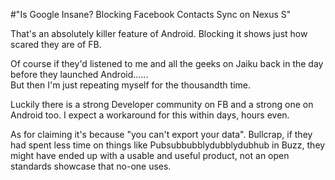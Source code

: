 #"Is Google Insane? Blocking Facebook Contacts Sync on Nexus S"


 That&#39;s an absolutely killer feature of Android. Blocking it shows just how scared they are of FB.<p /><div>Of course if they&#39;d listened to me and all the geeks on Jaiku back in the day before they launched Android......</div> <div>But then I&#39;m just repeating myself for the thousandth time.</div><p /><div>Luckily there is a strong Developer community on FB and a strong one on Android too. I expect a workaround for this within days, hours even.</div> <p /><div>As for claiming it&#39;s because &quot;you can&#39;t export your data&quot;. Bullcrap, if they had spent less time on things like Pubsubbubblydubblydubhub in Buzz, they might have ended up with a usable and useful product, not an open standards showcase that no-one uses.</div>
 